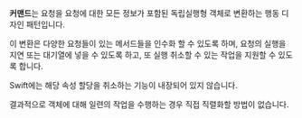 **커맨드**는 요청을 요청에 대한 모든 정보가 포함된 독립실행형 객체로 변환하는 행동 디자인 패턴입니다.

이 변환은 다양한 요청들이 있는 메서드들을 인수화 할 수 있도록 하며, 요청의 실행을 지연 또는 대기열에 넣을 수 있도록 하고, 또 실행 취소할 수 있는 작업을 지원할 수 있도록 합니다.

Swift에는 해당 속성 할당을 취소하는 기능이 내장되어 있지 않습니다.

결과적으로 객체에 대해 일련의 작업을 수행하는 경우 직접 직렬화할 방법이 없습니다.